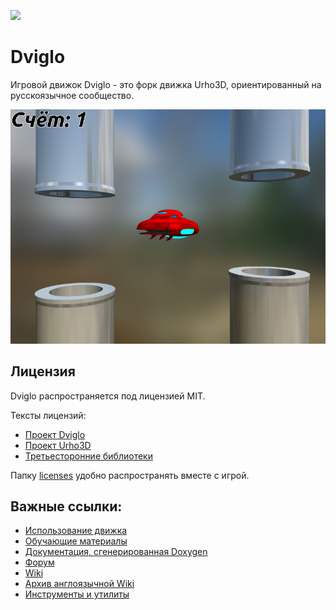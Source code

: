 [![](https://github.com/dviglo/dviglo/actions/workflows/main.yml/badge.svg)](https://github.com/dviglo/dviglo/actions)

# Dviglo

Игровой движок Dviglo - это форк движка Urho3D, ориентированный на русскоязычное сообщество.

![](https://raw.githubusercontent.com/urho3d-learn/flappy-urho/main/screen.png)

## Лицензия

Dviglo распространяется под лицензией MIT.

Тексты лицензий:
* [Проект Dviglo](licenses/dviglo/LICENSE)
* [Проект Urho3D](licenses/urho3d/LICENSE)
* [Третьесторонние библиотеки](licenses)

Папку [licenses](licenses) удобно распространять вместе с игрой.

## Важные ссылки:

* [Использование движка](https://github.com/dviglo-learn/minimal_app)
* [Обучающие материалы](https://github.com/dviglo-learn)
* [Документация, сгенерированная Doxygen](https://urho3d-doxygen.github.io)
* [Форум](https://github.com/dviglo-community/discussions/discussions)
* [Wiki](https://github.com/urho3d-community/wiki/wiki)
* [Архив англоязычной Wiki](https://github.com/urho3d-community/wiki-archive/wiki)
* [Инструменты и утилиты](https://github.com/urho3d-tools)
